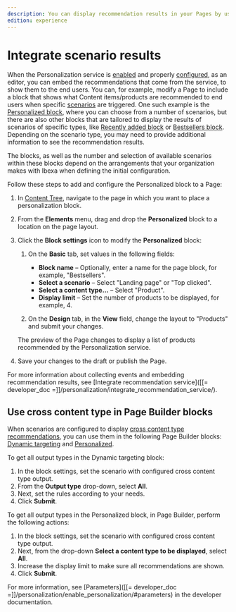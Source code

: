 ```yaml
---
description: You can display recommendation results in your Pages by using the Personalized block.
edition: experience
---
```


# Integrate scenario results

When the Personalization service is [enabled](enable_personalization.md) and properly 
[configured](configure_personalization.md), as an editor, you can embed the recommendations 
that come from the service, to show them to the end users.
You can, for example, modify a Page to include a block that shows what 
Content items/products are recommended to end users when specific [scenarios](scenarios.md) 
are triggered. 
One such example is the [Personalized block](../content_management/block_reference.md#personalized-block), where you can choose from a number of scenarios, 
but there are also other blocks that are tailored to display the results of scenarios 
of specific types, like [Recently added block](../content_management/block_reference.md#recently-added-block) 
or [Bestsellers block](../content_management/block_reference.md#bestsellers-block).
Depending on the scenario type, you may need to provide additional information 
to see the recommendation results.

The blocks, as well as the number and selection of available scenarios within 
these blocks depend on the arrangements that your organization makes with Ibexa 
when defining the initial configuration.

Follow these steps to add and configure the Personalized block to a Page:

1. In [Content Tree](discover_ui.md#content-tree), navigate to the page in which you want to place a personalization block.

1. From the **Elements** menu, drag and drop the **Personalized** block to a location on the page layout.
 
1. Click the **Block settings** icon to modify the **Personalized** block:
 
    1. On the **Basic** tab, set values in the following fields:
        -	**Block name** – Optionally, enter a name for the page block, for example, "Bestsellers".
        -	**Select a scenario** – Select "Landing page" or "Top clicked".
        -	**Select a content type...** – Select "Product".
        -	**Display limit** – Set the number of products to be displayed, for example, 4.
        
    1. On the **Design** tab, in the **View** field, change the layout to "Products" and submit your changes.
    
      The preview of the Page changes to display a list of products recommended by the Personalization service.
 
1. Save your changes to the draft or publish the Page.

For more information about collecting events and embedding recommendation results, 
see [Integrate recommendation service]([[= developer_doc =]]/personalization/integrate_recommendation_service/).

## Use cross content type in Page Builder blocks

When scenarios are configured to display [cross content type recommendations](configure_scenarios.md#configure-cross-content-type-recommendations), you can use them in the following Page Builder blocks: [Dynamic targeting](../content_management/block_reference.md#dynamic-targeting-block) and [Personalized](../content_management/block_reference.md#personalized-block).

To get all output types in the Dynamic targeting block:

1. In the block settings, set the scenario with configured cross content type output.
1. From the **Output type** drop-down, select **All**.
1. Next, set the rules according to your needs.
1. Click **Submit**.

To get all output types in the Personalized block, in Page Builder, perform the following actions:

1. In the block settings, set the scenario with configured cross content type output.
1. Next, from the drop-down **Select a content type to be displayed**, select **All**.
1. Increase the display limit to make sure all recommendations are shown.
1. Click **Submit**.

For more information, see [Parameters]([[= developer_doc =]]/personalization/enable_personalization/#parameters) in the developer documentation.
